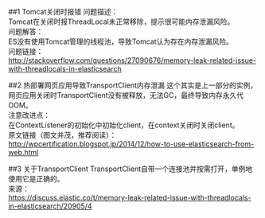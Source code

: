 ##1 Tomcat关闭时报错
问题描述：<br>Tomcat在关闭时报ThreadLocal未正常移除，提示很可能内存泄漏风险。<br>
问题解答：<br>ES没有使用Tomcat管理的线程池，导致Tomcat认为存在内存泄漏风险。<br>
问题链接：<br>http://stackoverflow.com/questions/27090676/memory-leak-related-issue-with-threadlocals-in-elasticsearch<br>

##2 热部署网页应用导致TransportClient内存泄漏
这个其实是上一部分的实例，网页应用关闭时TransportClient没有被释放，无法GC，最终导致内存永久代OOM。<br>
注意改进点：<br>在ContextListener的初始化中初始化client，在context关闭时关闭client。<br>
原文链接（图文并茂，推荐阅读）：<br>http://wpcertification.blogspot.jp/2014/12/how-to-use-elasticsearch-from-web.html

##3 关于TransportClient
TransportClient自带一个连接池并按需打开，单例地使用它是正确的。<br>
来源：<br>
https://discuss.elastic.co/t/memory-leak-related-issue-with-threadlocals-in-elasticsearch/20905/4<br>

